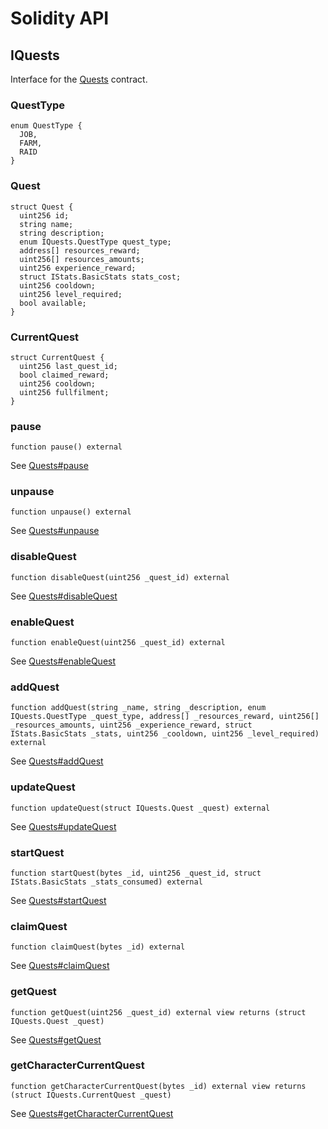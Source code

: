 # Solidity API

## IQuests

Interface for the [Quests](/docs/core/Quests.md) contract.

### QuestType

```solidity
enum QuestType {
  JOB,
  FARM,
  RAID
}

```

### Quest

```solidity
struct Quest {
  uint256 id;
  string name;
  string description;
  enum IQuests.QuestType quest_type;
  address[] resources_reward;
  uint256[] resources_amounts;
  uint256 experience_reward;
  struct IStats.BasicStats stats_cost;
  uint256 cooldown;
  uint256 level_required;
  bool available;
}
```

### CurrentQuest

```solidity
struct CurrentQuest {
  uint256 last_quest_id;
  bool claimed_reward;
  uint256 cooldown;
  uint256 fullfilment;
}

```

### pause

```solidity
function pause() external
```

See [Quests#pause](/docs/core/Quests.md#pause)

### unpause

```solidity
function unpause() external
```

See [Quests#unpause](/docs/core/Quests.md#unpause)

### disableQuest

```solidity
function disableQuest(uint256 _quest_id) external
```

See [Quests#disableQuest](/docs/core/Quests.md#disableQuest)

### enableQuest

```solidity
function enableQuest(uint256 _quest_id) external
```

See [Quests#enableQuest](/docs/core/Quests.md#enableQuest)

### addQuest

```solidity
function addQuest(string _name, string _description, enum IQuests.QuestType _quest_type, address[] _resources_reward, uint256[] _resources_amounts, uint256 _experience_reward, struct IStats.BasicStats _stats, uint256 _cooldown, uint256 _level_required) external
```

See [Quests#addQuest](/docs/core/Quests.md#addQuest)

### updateQuest

```solidity
function updateQuest(struct IQuests.Quest _quest) external
```

See [Quests#updateQuest](/docs/core/Quests.md#updateQuest)

### startQuest

```solidity
function startQuest(bytes _id, uint256 _quest_id, struct IStats.BasicStats _stats_consumed) external
```

See [Quests#startQuest](/docs/core/Quests.md#startQuest)

### claimQuest

```solidity
function claimQuest(bytes _id) external
```

See [Quests#claimQuest](/docs/core/Quests.md#claimQuest)

### getQuest

```solidity
function getQuest(uint256 _quest_id) external view returns (struct IQuests.Quest _quest)
```

See [Quests#getQuest](/docs/core/Quests.md#getQuest)

### getCharacterCurrentQuest

```solidity
function getCharacterCurrentQuest(bytes _id) external view returns (struct IQuests.CurrentQuest _quest)
```

See [Quests#getCharacterCurrentQuest](/docs/core/Quests.md#getCharacterCurrentQuest)

